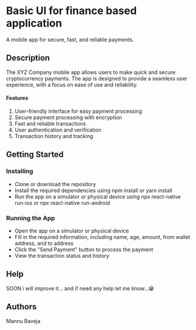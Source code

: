 # Basic UI for finance based application
A mobile app for secure, fast, and reliable payments.


## Description

The XYZ Company mobile app allows users to make quick and secure cryptocurrency payments. The app is designed to provide a seamless user experience, with a focus on ease of use and reliability.

#### Features
  1. User-friendly interface for easy payment processing
  2. Secure payment processing with encryption
  3. Fast and reliable transactions
  4. User authentication and verification
  5. Transaction history and tracking

## Getting Started

### Installing

*  Clone or download the repository
*  Install the required dependencies using npm install or yarn install
*  Run the app on a simulator or physical device using npx react-native run-ios or npx react-native run-android

### Running the App

*  Open the app on a simulator or physical device
*  Fill in the required information, including name, age, amount, from wallet address, and to address
*  Click the "Send Payment" button to process the payment
*  View the transaction status and history

## Help

SOON i will improve it... and if need any help let me know...😁



## Authors

Mannu Baveja


